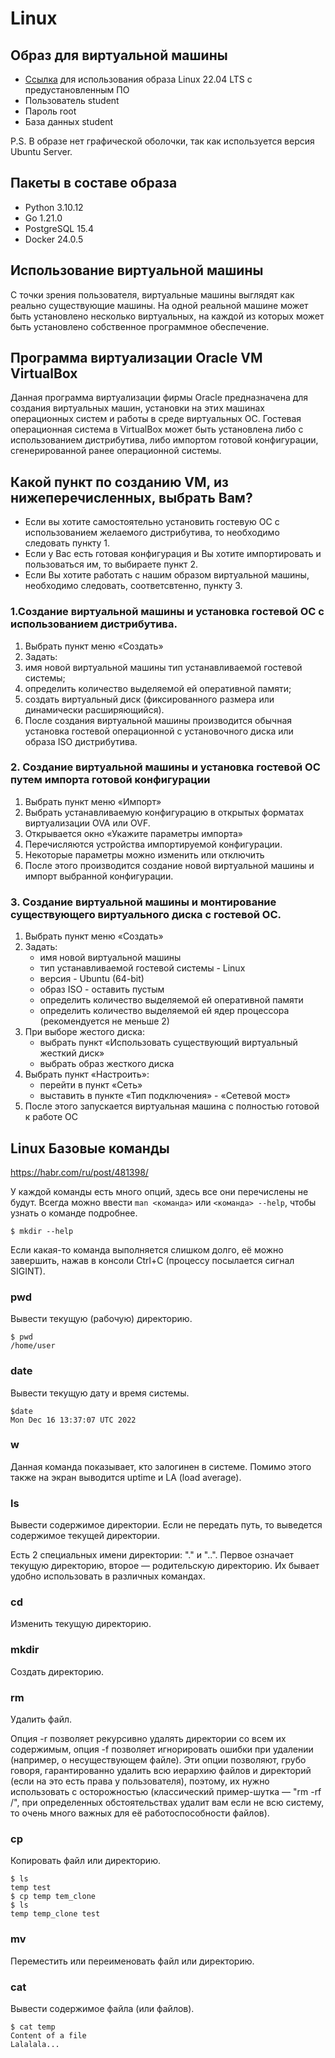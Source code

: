 # Linux

## Образ для виртуальной машины
- [Ссылка](https://drive.google.com/file/d/1x_M81RqMyVRO8BMQgluCOVegHCo3N8IQ/view?usp=share_link) для использования образа Linux 22.04 LTS с предустановленным ПО
- Пользователь student
- Пароль root
- База данных student

P.S. В образе нет графической оболочки, так как используется версия Ubuntu Server.

## Пакеты в составе образа
- Python 3.10.12
- Go 1.21.0
- PostgreSQL 15.4
- Docker 24.0.5

## Использование виртуальной машины

С точки зрения пользователя, виртуальные машины выглядят как реально существующие машины. На одной реальной машине может быть установлено несколько виртуальных, на каждой из которых может быть установлено собственное программное обеспечение. 

## Программа виртуализации Oracle VM VirtualBox
Данная программа виртуализации фирмы Oracle предназначена для создания виртуальных машин, установки на этих машинах операционных систем и работы в среде виртуальных ОС.
Гостевая операционная система в VirtualBox может быть установлена либо с использованием дистрибутива, либо импортом готовой конфигурации, сгенерированной ранее операционной системы.

## Какой пункт по созданию VM, из нижеперечисленных, выбрать Вам?
- Если вы хотите самостоятельно установить гостевую ОС с использованием желаемого дистрибутива, то необходимо следовать пункту 1.
- Если у Вас есть готовая конфигурация и Вы хотите импортировать и пользоваться им, то выбираете пункт 2.
- Если Вы хотите работать с нашим образом виртуальной машины, необходимо следовать, соответсвтенно, пункту 3.

### 1.Создание виртуальной машины и установка гостевой ОС с использованием дистрибутива.
1.	Выбрать пункт меню «Создать»
2.	Задать:
3.	имя новой виртуальной машины тип устанавливаемой гостевой системы;
4.	определить количество выделяемой ей оперативной памяти;
5.	создать виртуальный диск (фиксированного размера или динамически расширяющийся).
6.	После создания виртуальной машины производится обычная установка гостевой операционной с установочного диска или образа ISO дистрибутива.
### 2. Создание виртуальной машины и установка гостевой ОС путем импорта готовой конфигурации
1.	Выбрать пункт меню «Импорт»
2.	Выбрать устанавливаемую конфигурацию в открытых форматах виртуализации OVA или OVF.
3.	Открывается окно «Укажите параметры импорта»
4.	Перечисляются устройства импортируемой конфигурации.
5.	Некоторые параметры можно изменить или отключить
6.	После этого производится создание новой виртуальной машины и импорт выбранной конфигурации.
### 3. Создание виртуальной машины и монтирование существующего виртуального диска с гостевой ОС.
1. Выбрать пункт меню «Создать»
2. Задать:
    - имя новой виртуальной машины 
    - тип устанавливаемой гостевой системы - Linux
    - версия - Ubuntu (64-bit)
    - образ ISO - оставить пустым
    - определить количество выделяемой ей оперативной памяти
    - определить количество выделяемой ей ядер процессора (рекомендуется не меньше 2)
3. При выборе жестого диска: 
    - выбрать пункт «Использовать существующий виртуальный жесткий диск»
    - выбрать образ жесткого диска
4. Выбрать пункт «Настроить»:
    - перейти в пункт «Сеть»
    - выставить в пункте «Тип подключения» - «Сетевой мост»
5. После этого запускается виртуальная машина с полностью готовой к работе ОС

## Linux Базовые команды 
https://habr.com/ru/post/481398/

У каждой команды есть много опций, здесь все они перечислены не будут. Всегда можно ввести `man <команда>` или `<команда> --help`, чтобы узнать о команде подробнее.

 ```
 $ mkdir --help
 ```
Если какая-то команда выполняется слишком долго, её можно завершить, нажав в консоли Ctrl+C (процессу посылается сигнал SIGINT).
### pwd
Вывести текущую (рабочую) директорию.
 ```
 $ pwd
 /home/user
 ```
### date
Вывести текущую дату и время системы.
 ```
 $date
 Mon Dec 16 13:37:07 UTC 2022
 ```
### w
Данная команда показывает, кто залогинен в системе. Помимо этого также на экран выводится uptime и LA (load average).

### ls
Вывести содержимое директории. Если не передать путь, то выведется содержимое текущей директории.

Есть 2 специальных имени директории: "." и "..". Первое означает текущую директорию, второе — родительскую директорию. Их бывает удобно использовать в различных командах.
### cd
Изменить текущую директорию.

### mkdir
Создать директорию.

### rm
Удалить файл.

Опция -r позволяет рекурсивно удалять директории со всем их содержимым, опция -f позволяет игнорировать ошибки при удалении (например, о несуществующем файле). Эти опции позволяют, грубо говоря, гарантированно удалить всю иерархию файлов и директорий (если на это есть права у пользователя), поэтому, их нужно использовать с осторожностью (классический пример-шутка — "rm -rf /", при определенных обстоятельствах удалит вам если не всю систему, то очень много важных для её работоспособности файлов).
### cp
Копировать файл или директорию.
 ```
 $ ls
 temp test
 $ cp temp tem_clone
 $ ls
 temp temp_clone test
 ```
### mv
Переместить или переименовать файл или директорию.

### cat
Вывести содержимое файла (или файлов).
```
$ cat temp
Content of a file
Lalalala...
```
